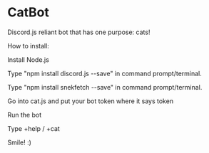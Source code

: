 # CatBot
Discord.js reliant bot that has one purpose: cats!

How to install:

Install Node.js

Type "npm install discord.js --save" in command prompt/terminal.

Type "npm install snekfetch --save" in command prompt/terminal.

Go into cat.js and put your bot token where it says token

Run the bot

Type +help / +cat

Smile! :)